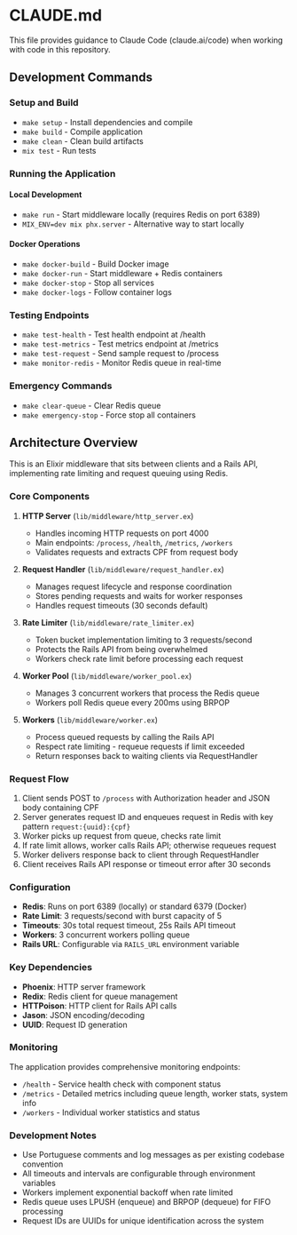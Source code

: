 # CLAUDE.md

This file provides guidance to Claude Code (claude.ai/code) when working with code in this repository.

## Development Commands

### Setup and Build
- `make setup` - Install dependencies and compile
- `make build` - Compile application
- `make clean` - Clean build artifacts
- `mix test` - Run tests

### Running the Application

#### Local Development
- `make run` - Start middleware locally (requires Redis on port 6389)
- `MIX_ENV=dev mix phx.server` - Alternative way to start locally

#### Docker Operations
- `make docker-build` - Build Docker image
- `make docker-run` - Start middleware + Redis containers
- `make docker-stop` - Stop all services
- `make docker-logs` - Follow container logs

### Testing Endpoints
- `make test-health` - Test health endpoint at /health
- `make test-metrics` - Test metrics endpoint at /metrics
- `make test-request` - Send sample request to /process
- `make monitor-redis` - Monitor Redis queue in real-time

### Emergency Commands
- `make clear-queue` - Clear Redis queue
- `make emergency-stop` - Force stop all containers

## Architecture Overview

This is an Elixir middleware that sits between clients and a Rails API, implementing rate limiting and request queuing using Redis.

### Core Components

1. **HTTP Server** (`lib/middleware/http_server.ex`)
   - Handles incoming HTTP requests on port 4000
   - Main endpoints: `/process`, `/health`, `/metrics`, `/workers`
   - Validates requests and extracts CPF from request body

2. **Request Handler** (`lib/middleware/request_handler.ex`)
   - Manages request lifecycle and response coordination
   - Stores pending requests and waits for worker responses
   - Handles request timeouts (30 seconds default)

3. **Rate Limiter** (`lib/middleware/rate_limiter.ex`)
   - Token bucket implementation limiting to 3 requests/second
   - Protects the Rails API from being overwhelmed
   - Workers check rate limit before processing each request

4. **Worker Pool** (`lib/middleware/worker_pool.ex`)
   - Manages 3 concurrent workers that process the Redis queue
   - Workers poll Redis queue every 200ms using BRPOP

5. **Workers** (`lib/middleware/worker.ex`)
   - Process queued requests by calling the Rails API
   - Respect rate limiting - requeue requests if limit exceeded
   - Return responses back to waiting clients via RequestHandler

### Request Flow

1. Client sends POST to `/process` with Authorization header and JSON body containing CPF
2. Server generates request ID and enqueues request in Redis with key pattern `request:{uuid}:{cpf}`
3. Worker picks up request from queue, checks rate limit
4. If rate limit allows, worker calls Rails API; otherwise requeues request
5. Worker delivers response back to client through RequestHandler
6. Client receives Rails API response or timeout error after 30 seconds

### Configuration

- **Redis**: Runs on port 6389 (locally) or standard 6379 (Docker)
- **Rate Limit**: 3 requests/second with burst capacity of 5
- **Timeouts**: 30s total request timeout, 25s Rails API timeout
- **Workers**: 3 concurrent workers polling queue
- **Rails URL**: Configurable via `RAILS_URL` environment variable

### Key Dependencies

- **Phoenix**: HTTP server framework
- **Redix**: Redis client for queue management
- **HTTPoison**: HTTP client for Rails API calls
- **Jason**: JSON encoding/decoding
- **UUID**: Request ID generation

### Monitoring

The application provides comprehensive monitoring endpoints:
- `/health` - Service health check with component status
- `/metrics` - Detailed metrics including queue length, worker stats, system info
- `/workers` - Individual worker statistics and status

### Development Notes

- Use Portuguese comments and log messages as per existing codebase convention
- All timeouts and intervals are configurable through environment variables
- Workers implement exponential backoff when rate limited
- Redis queue uses LPUSH (enqueue) and BRPOP (dequeue) for FIFO processing
- Request IDs are UUIDs for unique identification across the system